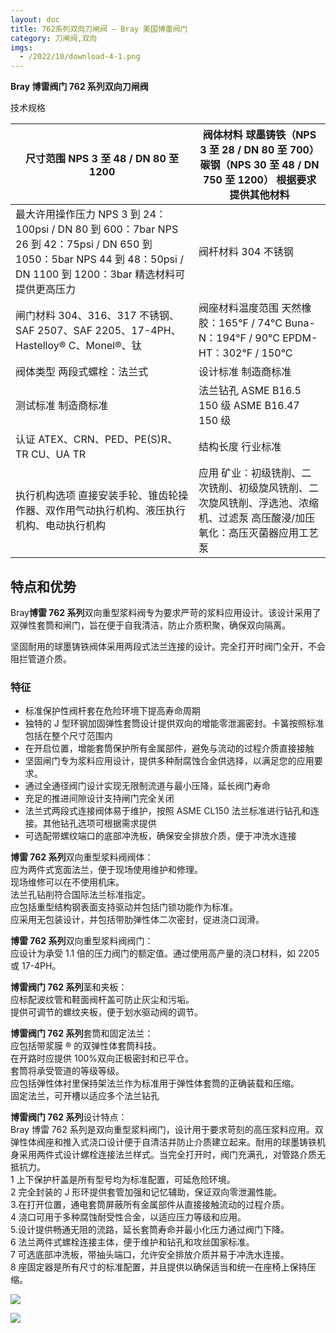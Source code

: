 ```yaml
---
layout: doc
title: 762系列双向刀闸阀 – Bray 美国博雷阀门
category: 刀闸阀,双向
imgs:
  - /2022/10/download-4-1.png
---
```


**Bray 博雷阀门 762 系列双向刀闸阀**

技术规格

| 尺寸范围 NPS 3 至 48 / DN 80 至 1200                                                                                                                                    | 阀体材料 球墨铸铁（NPS 3 至 28 / DN 80 至 700） 碳钢（NPS 30 至 48 / DN 750 至 1200） 根据要求提供其他材料                |
| ----------------------------------------------------------------------------------------------------------------------------------------------------------------------- | ------------------------------------------------------------------------------------------------------------------------- |
| 最大许用操作压力 NPS 3 到 24：100psi / DN 80 到 600：7bar NPS 26 到 42：75psi / DN 650 到 1050：5bar NPS 44 到 48：50psi / DN 1100 到 1200：3bar 精选材料可提供更高压力 | 阀杆材料 304 不锈钢                                                                                                       |
| 闸门材料 304、316、317 不锈钢、SAF 2507、SAF 2205、17-4PH、Hastelloy® C、Monel®、钛                                                                                     | 阀座材料温度范围 天然橡胶：165°F / 74°C Buna-N：194°F / 90°C EPDM-HT：302°F / 150°C                                       |
| 阀体类型 两段式螺栓：法兰式                                                                                                                                             | 设计标准 制造商标准                                                                                                       |
| 测试标准 制造商标准                                                                                                                                                     | 法兰钻孔 ASME B16.5 150 级 ASME B16.47 150 级                                                                             |
| 认证 ATEX、CRN、PED、PE(S)R、TR CU、UA TR                                                                                                                               | 结构长度 行业标准                                                                                                         |
| 执行机构选项 直接安装手轮、锥齿轮操作器、双作用气动执行机构、液压执行机构、电动执行机构                                                                                 | 应用 矿业：初级铣削、二次铣削、初级旋风铣削、二次旋风铣削、浮选池、浓缩机、过滤泵 高压酸浸/加压氧化：高压灭菌器应用工艺泵 |

## 特点和优势

Bray**博雷 762 系列**双向重型浆料阀专为要求严苛的浆料应用设计。该设计采用了双弹性套筒和闸门，旨在便于自我清洁，防止介质积聚，确保双向隔离。

坚固耐用的球墨铸铁阀体采用两段式法兰连接的设计。完全打开时阀门全开，不会阻拦管道介质。

### 特征

- 标准保护性阀杆套在危险环境下提高寿命周期
- 独特的 J 型环钢加固弹性套筒设计提供双向的增能零泄漏密封。卡簧按照标准包括在整个尺寸范围内
- 在开启位置，增能套筒保护所有金属部件，避免与流动的过程介质直接接触
- 坚固闸门专为浆料应用设计，提供多种耐腐蚀合金供选择，以满足您的应用要求。
- 通过全通径阀门设计实现无限制流道与最小压降，延长阀门寿命
- 充足的推进间隙设计支持闸门完全关闭
- 法兰式两段式连接阀体易于维护，按照 ASME CL150 法兰标准进行钻孔和连接。其他钻孔选项可根据需求提供
- 可选配带螺纹端口的底部冲洗板，确保安全排放介质，便于冲洗水连接

**博雷 762 系列**双向重型浆料阀阀体：  
应为两件式宽面法兰，便于现场使用维护和修理。  
现场维修可以在不使用机床。  
法兰孔钻削符合国际法兰标准指定。  
应包括重型结构钢表面支持驱动并包括门锁功能作为标准。  
应采用无包装设计，并包括带肋弹性体二次密封，促进浇口润滑。

**博雷 762 系列**双向重型浆料阀阀门：  
应设计为承受 1.1 倍的压力阀门的额定值。通过使用高产量的浇口材料，如 2205 或 17-4PH。

**博雷阀门 762 系列**茎和夹板：  
应标配波纹管和鞋面阀杆盖可防止灰尘和污垢。  
提供可调节的螺纹夹板，便于划水驱动阀的调节。

**博雷阀门 762 系列**套筒和固定法兰：  
应包括带浆膜 ® 的双弹性体套筒科技。  
在开路时应提供 100%双向正极密封和已平仓。  
套筒将承受管道的等级等级。  
应包括弹性体衬里保持架法兰作为标准用于弹性体套筒的正确装载和压缩。  
固定法兰，可开槽以适应多个法兰钻孔

**博雷阀门 762 系列**设计特点：  
Bray 博雷 762 系列是双向重型浆料阀门，设计用于要求苛刻的高压浆料应用。双弹性体阀座和推入式浇口设计便于自清洁并防止介质建立起来。耐用的球墨铸铁机身采用两件式设计螺栓连接法兰样式。当完全打开时，阀门充满孔，对管路介质无抵抗力。  
1 上下保护杆盖是所有型号均为标准配置，可延危险环境。  
2 完全封装的 J 形环提供套管加强和记忆辅助，保证双向零泄漏性能。  
3.在打开位置，通电套筒屏蔽所有金属部件从直接接触流动的过程介质。  
4 浇口可用于多种腐蚀耐受性合金，以适应压力等级和应用。  
5.设计提供畅通无阻的流路，延长套筒寿命并最小化压力通过阀门下降。  
6 法兰两件式螺栓连接主体，便于维护和钻孔和攻丝国家标准。  
7 可选底部冲洗板，带抽头端口，允许安全排放介质并易于冲洗水连接。  
8 座固定器是所有尺寸的标准配置，并且提供以确保适当和统一在座椅上保持压缩。

![](/2022/10/%E6%88%AA%E5%B1%8F2022-10-15-%E4%B8%8B%E5%8D%885.52.02-1024x567.png)

![](/2022/10/%E6%88%AA%E5%B1%8F2022-10-15-%E4%B8%8B%E5%8D%885.52.10-1024x653.png)

